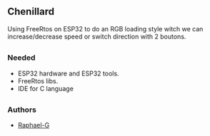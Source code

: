 ## Chenillard

Using FreeRtos on ESP32 to do an RGB loading style witch we can increase/decrease speed or switch direction with 2 boutons.

##

### Needed

* ESP32 hardware and ESP32 tools.
* FreeRtos libs.
* IDE for C language

##
### Authors
 * [Raphael-G](https://github.com/Clemon-R)